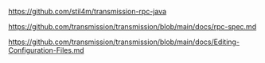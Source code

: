 https://github.com/stil4m/transmission-rpc-java

https://github.com/transmission/transmission/blob/main/docs/rpc-spec.md

https://github.com/transmission/transmission/blob/main/docs/Editing-Configuration-Files.md